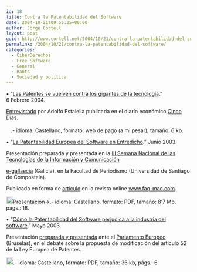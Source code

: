 ```yaml
---
id: 18
title: Contra la Patentabilidad del Software
date: 2004-10-21T09:55:25+00:00
author: Jorge Cortell
layout: post
guid: http://www.cortell.net/2004/10/21/contra-la-patentabilidad-del-software/
permalink: /2004/10/21/contra-la-patentabilidad-del-software/
categories:
  - CiberDerechos
  - Free Software
  - General
  - Rants
  - Sociedad y polí­tica
---
```

• “<a href="http://homepage.mac.com/jorgecortell/docs/patentescontragigantes.rtf" target="_blank">Las Patentes se vuelven contra los gigantes de la tecnología</a>.”    
6 Febrero 2004.
              
[Entrevistado](https://www.cincodias.com/clientes/conectarPPU.html?backURL=http%3A//www.cincodias.com/articulo.html?d_date=20040206&xref=20040206cdscdiemp_27&type=Tes&anchor=cdsarcart&anchor2=cdscdi) por Adolfo Estalella publicada en el diario económico <a href="http://www.cincodias.com" target="_blank">Cinco Días</a>.
                
<a href="https://www.cincodias.com/clientes/conectarPPU.html?backURL=http%3A//www.cincodias.com/articulo.html?d_date=20040206&xref=20040206cdscdiemp_27&type=Tes&anchor=cdsarcart&anchor2=cdscdi" target="_blank"><img src="http://homepage.mac.com/jorgecortell/images/keys.png" width="13" height="18" border="0" /></a>.- idioma: Castellano, formato: web de pago (a mi pesar), tamaño: 6 kb.

• “[La Patentabilidad Europea del Software en Entredicho](http://www.faq-mac.com/mt/archives/003961.html).” Junio 2003.
              
Presentación preparada y presentada en la <a href="http://www.ayco-data.net/e-gallaecia/ponentes.asp" target="_blank">III Semana Nacional de las Tecnologías de la Información y Comunicación</a>
                
<a href="http://www.e-gallaecia.com" target="_blank">e-gallaecia</a> (Galicia), en la Facultad de Periodismo (Universidad de Santiago de Compostela).
              
Publicado en forma de <a href="http://www.faq-mac.com/mt/archives/003961.html" target="_blank">artículo</a> en la revista online <a href="http://www.faq-mac.com" target="_blank">www.faq-mac.com</a>.
              
<a href="http://homepage.mac.com/jorgecortell/docs/patentesoftpres.pdf" target="_blank"><img src="http://homepage.mac.com/jorgecortell/images/pdf.gif" width="19" height="19" border="0" /></a>[Presentación](http://homepage.mac.com/jorgecortell/docs/patentesoftpres.pdf)->.- idioma: Castellano, formato: PDF, tamaño: 8‘7 Mb, págs.: 18.

• “[Cómo la Patentabilidad del Software perjudica a la industria del software](http://homepage.mac.com/jorgecortell/docs/patentesoftind.pdf).” Mayo 2003.
         
Presentación <a href="http://swpat.ffii.org/events/2003/europarl/05/contrib/jcortell/index.en.html" target="_blank">preparada y presentada</a> ante el <a href="http://www.europarl.eu.int/home/default_es.htm" target="_blank">Parlamento Europeo</a> (Bruselas), en el debate sobre la propuesta de modificación del artículo 52 de la Ley Europea de Patentes.
                
<a href="http://homepage.mac.com/jorgecortell/docs/patentesoftind.pdf" target="_blank"><img src="http://homepage.mac.com/jorgecortell/images/pdf.gif" width="19" height="19" border="0" /></a>.- idioma: Castellano, formato: PDF, tamaño: 36 kb, págs.: 6.